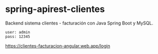 # spring-apirest-clientes

Backend sistema clientes - facturación con Java Spring Boot y MySQL.

```
user: admin
pass: 12345
```

<https://clientes-facturacion-angular.web.app/login>

